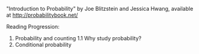 "Introduction to Probability" by Joe Blitzstein and Jessica Hwang, available at http://probabilitybook.net/

Reading Progression:
1. Probability and counting
  1.1 Why study probability?
3. Conditional probability
